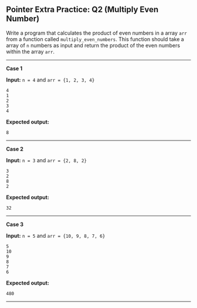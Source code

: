 ## Pointer Extra Practice: Q2 (Multiply Even Number)

Write a program that calculates the product of even numbers in a array `arr` from a function called `multiply_even_numbers`. This function should take a array of `n` numbers as input and return the product of the even numbers within the array `arr`.

<hr>

**Case 1**

**Input:** `n = 4` and `arr = {1, 2, 3, 4}`
```
4
1
2
3
4
```
**Expected output:** 
```
8
```

<hr>

**Case 2**

**Input:** `n = 3` and `arr = {2, 8, 2}`
```
3
2
8
2
```
**Expected output:** 
```
32
```

<hr>

**Case 3**

**Input:** `n = 5` and `arr = {10, 9, 8, 7, 6}`
```
5
10
9
8
7
6
```
**Expected output:** 
```
480
```

<hr>
